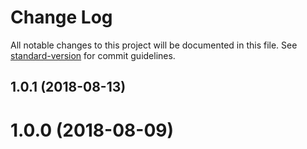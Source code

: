 # Change Log

All notable changes to this project will be documented in this file. See [standard-version](https://github.com/conventional-changelog/standard-version) for commit guidelines.

<a name="1.0.1"></a>
## 1.0.1 (2018-08-13)



<a name="1.0.0"></a>
# 1.0.0 (2018-08-09)
